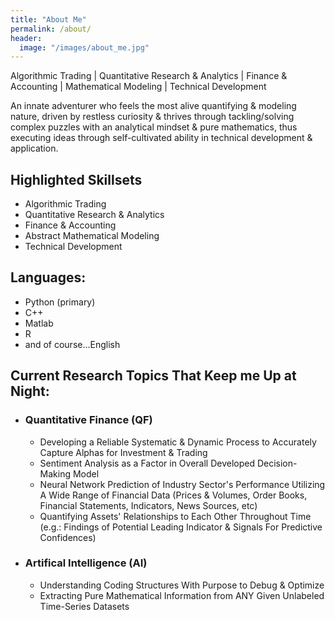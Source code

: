 ```yaml
---
title: "About Me"
permalink: /about/
header:
  image: "/images/about_me.jpg"
---
```

Algorithmic Trading | Quantitative Research & Analytics | Finance & Accounting | Mathematical Modeling | Technical Development

An innate adventurer who feels the most alive quantifying & modeling nature, driven by restless curiosity & thrives through tackling/solving complex puzzles with an analytical mindset & pure mathematics, thus executing ideas through self-cultivated ability in technical development & application.

## Highlighted Skillsets
- Algorithmic Trading
- Quantitative Research & Analytics
- Finance & Accounting
- Abstract Mathematical Modeling
- Technical Development

## Languages:
- Python (primary)
- C++ 
- Matlab
- R
- and of course...English

## Current Research Topics That Keep me Up at Night:
- ### Quantitative Finance (QF)
  - Developing a Reliable Systematic & Dynamic Process to Accurately Capture Alphas for Investment & Trading
  - Sentiment Analysis as a Factor in Overall Developed Decision-Making Model
  - Neural Network Prediction of Industry Sector's Performance Utilizing A Wide Range of Financial Data (Prices & Volumes, Order Books, Financial Statements, Indicators, News Sources, etc)
  - Quantifying Assets' Relationships to Each Other Throughout Time (e.g.: Findings of Potential Leading Indicator & Signals For Predictive Confidences)

- ### Artifical Intelligence (AI)
  - Understanding Coding Structures With Purpose to Debug & Optimize
  - Extracting Pure Mathematical Information from ANY Given Unlabeled Time-Series Datasets

